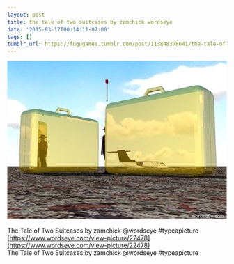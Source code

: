 ```yaml
---
layout: post
title: the tale of two suitcases by zamchick wordseye
date: '2015-03-17T00:14:11-07:00'
tags: []
tumblr_url: https://fugugames.tumblr.com/post/113848378641/the-tale-of-two-suitcases-by-zamchick-wordseye
---
```

 ![](/tumblr_files/tumblr_nlc93n5c2z1tgne1po1_640.jpg)  

The Tale of Two Suitcases by zamchick @wordseye #typeapicture  
[https://www.wordseye.com/view-picture/22478](https://www.wordseye.com/view-picture/22478)  
The Tale of Two Suitcases by zamchick @wordseye #typeapicture

